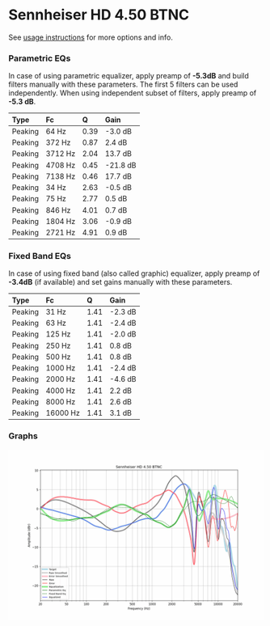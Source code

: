 # Sennheiser HD 4.50 BTNC
See [usage instructions](https://github.com/jaakkopasanen/AutoEq#usage) for more options and info.

### Parametric EQs
In case of using parametric equalizer, apply preamp of **-5.3dB** and build filters manually
with these parameters. The first 5 filters can be used independently.
When using independent subset of filters, apply preamp of **-5.3 dB**.

| Type    | Fc      |    Q | Gain     |
|:--------|:--------|:-----|:---------|
| Peaking | 64 Hz   | 0.39 | -3.0 dB  |
| Peaking | 372 Hz  | 0.87 | 2.4 dB   |
| Peaking | 3712 Hz | 2.04 | 13.7 dB  |
| Peaking | 4708 Hz | 0.45 | -21.8 dB |
| Peaking | 7138 Hz | 0.46 | 17.7 dB  |
| Peaking | 34 Hz   | 2.63 | -0.5 dB  |
| Peaking | 75 Hz   | 2.77 | 0.5 dB   |
| Peaking | 846 Hz  | 4.01 | 0.7 dB   |
| Peaking | 1804 Hz | 3.06 | -0.9 dB  |
| Peaking | 2721 Hz | 4.91 | 0.9 dB   |

### Fixed Band EQs
In case of using fixed band (also called graphic) equalizer, apply preamp of **-3.4dB**
(if available) and set gains manually with these parameters.

| Type    | Fc       |    Q | Gain    |
|:--------|:---------|:-----|:--------|
| Peaking | 31 Hz    | 1.41 | -2.3 dB |
| Peaking | 63 Hz    | 1.41 | -2.4 dB |
| Peaking | 125 Hz   | 1.41 | -2.0 dB |
| Peaking | 250 Hz   | 1.41 | 0.8 dB  |
| Peaking | 500 Hz   | 1.41 | 0.8 dB  |
| Peaking | 1000 Hz  | 1.41 | -2.4 dB |
| Peaking | 2000 Hz  | 1.41 | -4.6 dB |
| Peaking | 4000 Hz  | 1.41 | 2.2 dB  |
| Peaking | 8000 Hz  | 1.41 | 2.6 dB  |
| Peaking | 16000 Hz | 1.41 | 3.1 dB  |

### Graphs
![](./Sennheiser%20HD%204.50%20BTNC.png)